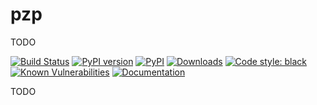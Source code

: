 pzp
==============

TODO

[![Build Status](https://github.com/andreax79/pzp/workflows/Tests/badge.svg)](https://github.com/andreax79/pzp/actions)
[![PyPI version](https://badge.fury.io/py/pzp.svg)](https://badge.fury.io/py/pzp)
[![PyPI](https://img.shields.io/pypi/pyversions/pzp.svg)](https://pypi.org/project/pzp)
[![Downloads](https://pepy.tech/badge/pzp/month)](https://pepy.tech/project/pzp)
[![Code style: black](https://img.shields.io/badge/code%20style-black-000000.svg)](https://github.com/psf/black)
[![Known Vulnerabilities](https://snyk.io/test/github/andreax79/pzp/badge.svg)](https://snyk.io/test/github/andreax79/pzp)
[![Documentation](https://readthedocs.org/projects/pzp/badge/?version=latest)](https://pzp.readthedocs.io/en/latest/)

TODO
